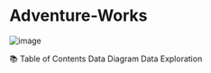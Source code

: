 # Adventure-Works
![image](https://user-images.githubusercontent.com/129776645/229661523-5bcd3f64-b96b-4767-817a-1813679b6232.png)

📚 Table of Contents
    Data
    Diagram
    Data Exploration
 
